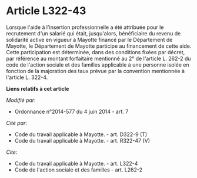 # Article L322-43

Lorsque l'aide à l'insertion professionnelle a été attribuée pour le recrutement d'un salarié qui était, jusqu'alors,
bénéficiaire du revenu de solidarité active en vigueur à Mayotte financé par le Département de Mayotte, le Département de
Mayotte participe au financement de cette aide. Cette participation est déterminée, dans des conditions fixées par décret,
par référence au montant forfaitaire mentionné au 2° de l'article L. 262-2 du code de l'action sociale et des familles
applicable à une personne isolée en fonction de la majoration des taux prévue par la convention mentionnée à l'article L.
322-4.

**Liens relatifs à cet article**

_Modifié par_:

  - Ordonnance n°2014-577 du 4 juin 2014 - art. 7

_Cité par_:

  - Code du travail applicable à Mayotte. - art. D322-9 (T)
  - Code du travail applicable à Mayotte. - art. R322-47 (V)

_Cite_:

  - Code du travail applicable à Mayotte. - art. L322-4
  - Code de l'action sociale et des familles - art. L262-2
